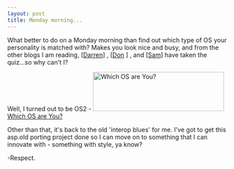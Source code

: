 ```yaml
---
layout: post
title: Monday morning...
---
```

<P>What better to do on a Monday morning than find out which type of OS your personality is matched with? Makes you look nice and busy, and from the other blogs I am reading, [<A href="http://dotnetweblogs.com/DNeimke/archive/02102003.aspx#2110">Darren</A>] , [<A href="http://dotnetweblogs.com/DBrowning/archive/02102003.aspx#2149">Don</A> ] , and [<A href="http://www.intertwingly.net/blog/index.rss">Sam</A>] have taken the quiz...so why can't I?</P>

<P>Well, I turned out to be OS2 - <A href="http://bbspot.com/News/2003/01/os_quiz.php"><IMG height="90" alt="Which OS are You?" src="http://www.bbspot.com/Images/News_Features/2003/01/os_quiz/os2_warp.jpg" width="300" border="0"/>Which OS are You?</A> </P>

<P>Other than that, it's back to the old 'interop blues' for me. I've got to get this asp.old porting project done so I can move on to something that I can innovate with - something with style, ya know?</P>

<P>-Respect.</P>
